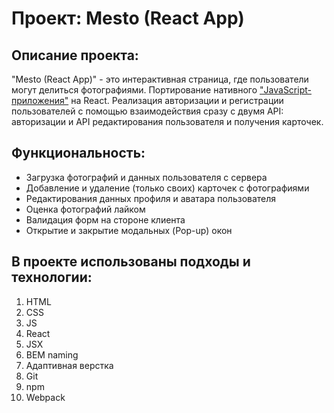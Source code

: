 # Проект: Mesto (React App)
## Описание проекта:
"Mesto (React App)" - это интерактивная страница, где пользователи могут делиться фотографиями. Портирование нативного ["JavaScript-приложения"](https://github.com/msilkov/mesto) на React. Реализация авторизации и регистрации пользователей с помощью взаимодействия сразу с двумя API: авторизации и API редактирования пользователя и получения карточек.

## Функциональность:
* Загрузка фотографий и данных пользователя с сервера
* Добавление и удаление (только своих) карточек с фотографиями
* Редактирования данных профиля и аватара пользователя
* Оценка фотографий лайком
* Валидация форм на стороне клиента
* Открытие и закрытие модальных (Pop-up) окон



## В проекте использованы подходы и технологии:
1. HTML
2. CSS
3. JS
4. React
5. JSX
6. BEM naming
7. Адаптивная верстка
8. Git
9. npm
10. Webpack


